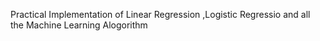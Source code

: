 Practical Implementation of Linear Regression ,Logistic Regressio and all the Machine Learning Alogorithm
